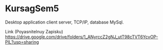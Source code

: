 # KursagSem5

 Desktop application client server, TCP/IP, database MySql.
 
 Link (Poyasnitelnuy Zapisku)
https://drive.google.com/drive/folders/1_ANyrccZ2gNJ_utT98cTVT6YcvOP-PlL?usp=sharing
